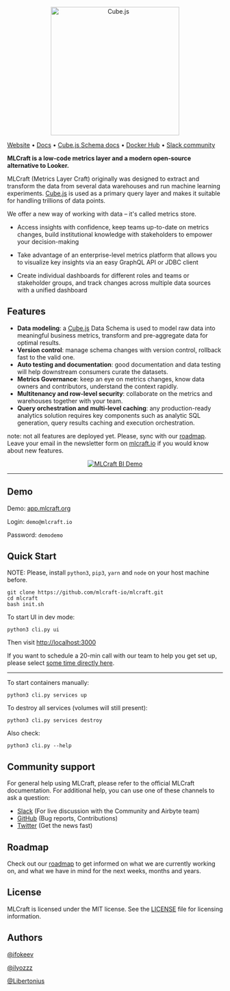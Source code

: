 <p align="center"><a href="https://mlcraft.io"><img src="https://i.imgur.com/lVUNQtT.png" alt="Cube.js" width="300px"></a></p>

[Website](https://mlcraft.io) • [Docs](./docs/SUMMARY.md) • [Cube.js Schema docs](https://cube.dev/docs/getting-started-cubejs-schema) • [Docker Hub](https://hub.docker.com/u/mlcraft) • [Slack community](https://join.slack.com/t/mlcraft/shared_invite/zt-vg2tk8dh-sKA_W67BBcLLGXEKX78~dQ)


__MLCraft is a low-code metrics layer and a modern open-source alternative to Looker.__ 

MLCraft (Metrics Layer Craft) originally was designed to extract and transform the data from several data warehouses and run machine learning experiments. [Cube.js](https://github.com/cube-js/cube.js/) is used as a primary query layer and makes it suitable for handling
trillions of data points.

We offer a new way of working with data – it's called metrics store.

* Access insights with confidence, keep teams up-to-date on metrics changes, build institutional knowledge with stakeholders to empower your decision-making

* Take advantage of an enterprise-level metrics platform that allows you to visualize key insights via an easy GraphQL API or JDBC client

* Create individual dashboards for different roles and teams or stakeholder groups, and track changes across multiple data sources with a unified dashboard

## Features
* **Data modeling**: a [Cube.js](https://github.com/cube-js/cube.js/) Data Schema is used to model raw data into meaningful business metrics, transform and pre-aggregate data for optimal results.
* **Version control**: manage schema changes with version control, rollback fast to the valid one.
* **Auto testing and documentation**: good documentation and data testing will help downstream consumers curate the datasets.
* **Metrics Governance**: keep an eye on metrics changes, know data owners and contributors, understand the context rapidly.
* **Multitenancy and row-level security**: collaborate on the metrics and warehouses together with your team.
* **Query orchestration and multi-level caching**: any production-ready analytics solution requires key components such as analytic SQL generation, query results caching and execution orchestration.

note: not all features are deployed yet. Please, sync with our [roadmap](https://github.com/mlcraft-io/mlcraft/projects). Leave your email in the newsletter form on [mlcraft.io](https://mlcraft.io) if you would know about new features.

<div align="center">
  <a href="https://youtu.be/-ivNme3sfGs"><img src="https://i.imgur.com/RW7wKI9.png" alt="MLCraft BI Demo"></a>
</div>

------

## Demo

Demo: [app.mlcraft.org](https://app.mlcraft.org)

Login: `demo@mlcraft.io`

Password: `demodemo`

## Quick Start 

NOTE: Please, install `python3`, `pip3`, `yarn` and `node` on your host machine before.

```
git clone https://github.com/mlcraft-io/mlcraft.git
cd mlcraft
bash init.sh
```

To start UI in dev mode:

```
python3 cli.py ui
```

Then visit [http://localhost:3000](http://localhost:3000)

If you want to schedule a 20-min call with our team to help you get set up, please select [some time directly here](https://calendly.com/mlcraft-io/video-meeting).

---

To start containers manually:

```
python3 cli.py services up
```

To destroy all services (volumes will still present):

```
python3 cli.py services destroy
```

Also check:

```
python3 cli.py --help
```

## Community support

For general help using MLCraft, please refer to the official MLCraft documentation. For additional help, you can use one of these channels to ask a question:

* [Slack](https://join.slack.com/t/mlcraft/shared_invite/zt-vg2tk8dh-sKA_W67BBcLLGXEKX78~dQ) \(For live discussion with the Community and Airbyte team\)
* [GitHub](https://github.com/mlcraft/mlcraft) \(Bug reports, Contributions\)
* [Twitter](https://twitter.com/mlcraft_io) \(Get the news fast\)

## Roadmap

Check out our [roadmap](https://github.com/mlcraft-io/mlcraft/projects) to get informed on what we are currently working on, and what we have in mind for the next weeks, months and years.

## License

MLCraft is licensed under the MIT license. See the [LICENSE](https://github.com/mlcraft-io/mlcraft/blob/main/LICENSE) file for licensing information.

## Authors

[@ifokeev](https://github.com/ifokeev)

[@ilyozzz](https://github.com/ilyozzz)

[@Libertonius](https://github.com/Libertonius)
